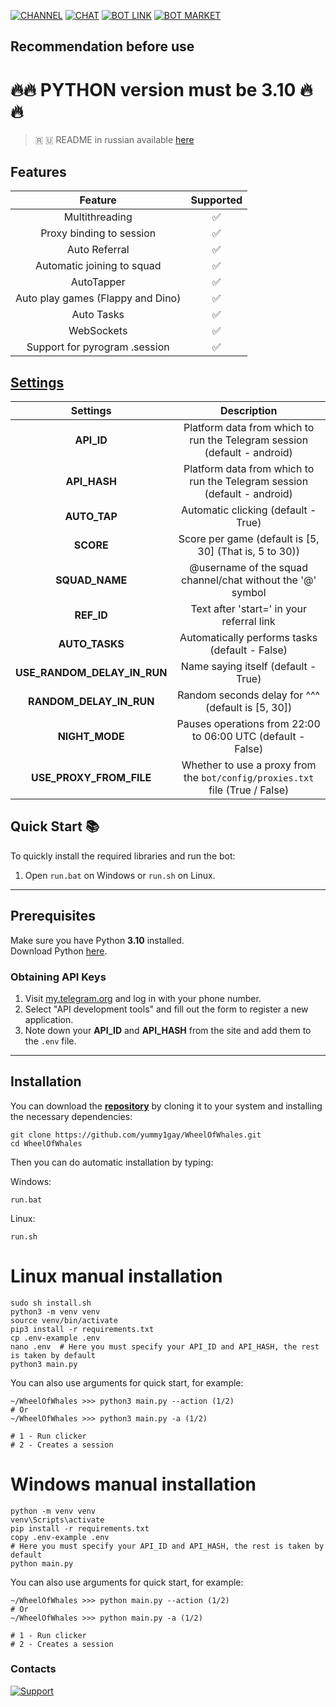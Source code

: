[![CHANNEL](https://img.shields.io/badge/-CHANNEL-black?style=for-the-badge&logo=telegram&logoColor=white)](https://t.me/hidden_coding)
[![CHAT](https://img.shields.io/badge/-CHAT-black?style=for-the-badge&logo=telegram&logoColor=white)](https://t.me/hidden_codding_chat)
[![BOT LINK](https://img.shields.io/badge/-BOT%20LINK-black?style=for-the-badge&logo=telegram&logoColor=white)](https://t.me/wheelofwhalesbot?start=CGYJGk91pub)
[![BOT MARKET](https://img.shields.io/badge/-BOT%20MARKET-black?style=for-the-badge&logo=telegram&logoColor=white)](https://t.me/hcmarket_bot?start=referral_5143703753)

## Recommendation before use

# 🔥🔥 PYTHON version must be 3.10 🔥🔥

> 🇷 🇺 README in russian available [here](README-RU.md)

## Features  
|                         Feature                          | Supported |
|:--------------------------------------------------------:|:---------:|
|                      Multithreading                      |     ✅     |
|                 Proxy binding to session                 |     ✅     |
|                      Auto Referral                       |     ✅     |
|                Automatic joining to squad                |     ✅     |
|                       AutoTapper                         |     ✅     |
|              Auto play games (Flappy and Dino)           |     ✅     |
|                       Auto Tasks                         |     ✅     |
|                       WebSockets                         |     ✅     |
|              Support for pyrogram .session               |     ✅     |

## [Settings](https://github.com/yummy1gay/WheelOfWhales/blob/main/.env-example/)
|         Settings            |                                     Description                                     |
|:---------------------------:|:-----------------------------------------------------------------------------------:|
|        **API_ID**           |           Platform data from which to run the Telegram session (default - android)  |
|       **API_HASH**          |           Platform data from which to run the Telegram session (default - android)  |
|       **AUTO_TAP**          |                      Automatic clicking (default - True)                            |
|        **SCORE**            |                 Score per game (default is [5, 30] (That is, 5 to 30))              |
|      **SQUAD_NAME**         |               @username of the squad channel/chat without the '@' symbol            |
|        **REF_ID**           |                         Text after 'start=' in your referral link                   |
|       **AUTO_TASKS**        |                        Automatically performs tasks (default - False)               |
| **USE_RANDOM_DELAY_IN_RUN** |                             Name saying itself (default - True)                     |
|   **RANDOM_DELAY_IN_RUN**   |                     Random seconds delay for ^^^ (default is [5, 30])               |
|       **NIGHT_MODE**        |               Pauses operations from 22:00 to 06:00 UTC (default - False)           |
| **USE_PROXY_FROM_FILE**     |      Whether to use a proxy from the `bot/config/proxies.txt` file (True / False)   |

## Quick Start 📚

To quickly install the required libraries and run the bot:

1. Open `run.bat` on Windows or `run.sh` on Linux.

---

## Prerequisites

Make sure you have Python **3.10** installed.  
Download Python [here](https://www.python.org/downloads/).

### Obtaining API Keys

1. Visit [my.telegram.org](https://my.telegram.org) and log in with your phone number.
2. Select "API development tools" and fill out the form to register a new application.
3. Note down your **API_ID** and **API_HASH** from the site and add them to the `.env` file.

---

## Installation
You can download the [**repository**](https://github.com/yummy1gay/WheelOfWhales) by cloning it to your system and installing the necessary dependencies:
```shell
git clone https://github.com/yummy1gay/WheelOfWhales.git
cd WheelOfWhales
```

Then you can do automatic installation by typing:

Windows:
```shell
run.bat
```

Linux:
```shell
run.sh
```

# Linux manual installation
```shell
sudo sh install.sh
python3 -m venv venv
source venv/bin/activate
pip3 install -r requirements.txt
cp .env-example .env
nano .env  # Here you must specify your API_ID and API_HASH, the rest is taken by default
python3 main.py
```

You can also use arguments for quick start, for example:
```shell
~/WheelOfWhales >>> python3 main.py --action (1/2)
# Or
~/WheelOfWhales >>> python3 main.py -a (1/2)

# 1 - Run clicker
# 2 - Creates a session
```

# Windows manual installation
```shell
python -m venv venv
venv\Scripts\activate
pip install -r requirements.txt
copy .env-example .env
# Here you must specify your API_ID and API_HASH, the rest is taken by default
python main.py
```

You can also use arguments for quick start, for example:
```shell
~/WheelOfWhales >>> python main.py --action (1/2)
# Or
~/WheelOfWhales >>> python main.py -a (1/2)

# 1 - Run clicker
# 2 - Creates a session
```




### Contacts

[![Support](https://img.shields.io/badge/For%20support%20or%20questions-BOT%20AUTHOR-blue?style=for-the-badge&logo=telegram&logoColor=white&labelColor=black)](https://t.me/yummy1gay)